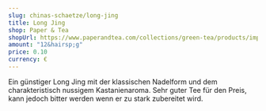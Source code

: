 ```yaml
---
slug: chinas-schaetze/long-jing
title: Long Jing
shop: Paper & Tea
shopUrl: https://www.paperandtea.com/collections/green-tea/products/imperial-dragon-n-302?variant=31685522423879
amount: "12&hairsp;g"
price: 0.10
currency: €
---
```

Ein günstiger Long Jing mit der klassischen Nadelform und dem charakteristisch nussigem Kastanienaroma. Sehr guter Tee für den Preis, kann jedoch bitter werden wenn er zu stark zubereitet wird.